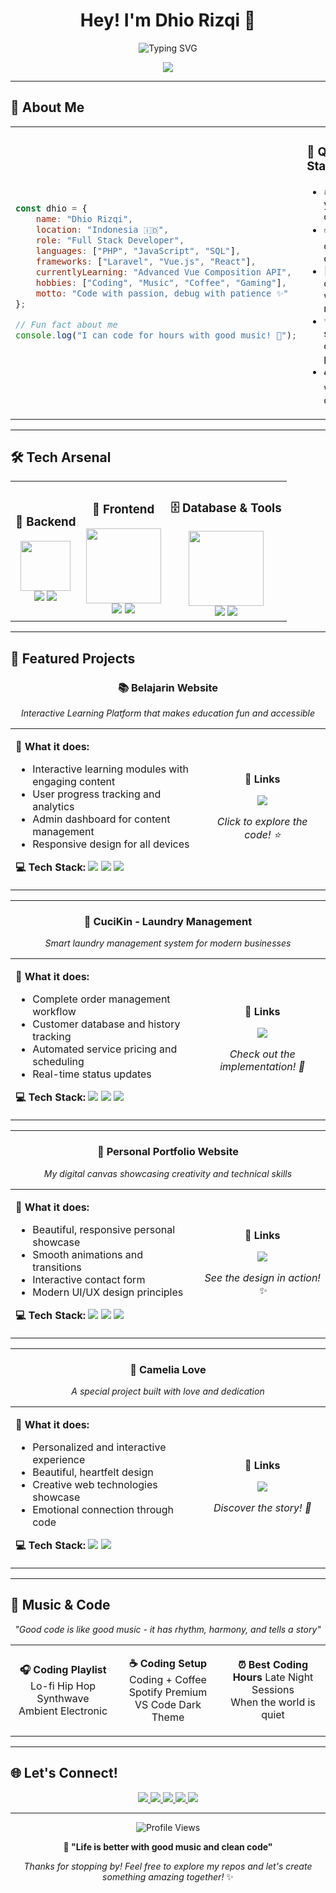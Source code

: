 <div align="center">

# Hey! I'm Dhio Rizqi 👋

<img src="https://readme-typing-svg.herokuapp.com/?font=Poppins&weight=600&size=28&duration=4000&pause=1000&color=6C63FF&center=true&vCenter=true&width=500&lines=Full+Stack+Developer+🚀;Laravel+%26+Vue;Coffee+Lover+☕;Music+%26+Code+🎵" alt="Typing SVG" />

<p align="center">
  <img src="https://img.shields.io/badge/🎵%20Currently%20Vibing%20to-Spotify-1DB954?style=for-the-badge&logo=spotify&logoColor=white" />
</p>

</div>

---

## 🌟 About Me

<table>
<tr>
<td>

```javascript
const dhio = {
    name: "Dhio Rizqi",
    location: "Indonesia 🇮🇩",
    role: "Full Stack Developer",
    languages: ["PHP", "JavaScript", "SQL"],
    frameworks: ["Laravel", "Vue.js", "React"],
    currentlyLearning: "Advanced Vue Composition API",
    hobbies: ["Coding", "Music", "Coffee", "Gaming"],
    motto: "Code with passion, debug with patience ✨"
};

// Fun fact about me
console.log("I can code for hours with good music! 🎵");
```

</td>
<td>

### 🎯 Quick Stats
- 🔥 **2+** years of coding
- ☕ **∞** cups of coffee consumed
- 🎵 Always coding with music
- 💡 Love solving complex problems
- 🎮 Gamer when not coding

</td>
</tr>
</table>

---

## 🛠️ Tech Arsenal

<div align="center">

<table>
<tr>
<td align="center">

### 🔧 Backend 
<img src="https://skillicons.dev/icons?i=php,laravel" width="80"/>
<br/>
<img src="https://img.shields.io/badge/PHP-777BB4?style=flat-square&logo=php&logoColor=white" />
<img src="https://img.shields.io/badge/Laravel-FF2D20?style=flat-square&logo=laravel&logoColor=white" />

</td>
<td align="center">

### 🎨 Frontend  
<img src="https://skillicons.dev/icons?i=vue,react,js" width="120"/>
<br/>
<img src="https://img.shields.io/badge/Vue.js-4FC08D?style=flat-square&logo=vue.js&logoColor=white" />
<img src="https://img.shields.io/badge/React-61DAFB?style=flat-square&logo=react&logoColor=black" />

</td>
<td align="center">

### 🗄️ Database & Tools
<img src="https://skillicons.dev/icons?i=mysql,figma,vscode" width="120"/>
<br/>
<img src="https://img.shields.io/badge/MySQL-4479A1?style=flat-square&logo=mysql&logoColor=white" />
<img src="https://img.shields.io/badge/Figma-F24E1E?style=flat-square&logo=figma&logoColor=white" />

</td>
</tr>
</table>

</div>

---

## 🚀 Featured Projects

<div align="center">

### 📚 Belajarin Website
*Interactive Learning Platform that makes education fun and accessible*

<table>
<tr>
<td width="60%">

**🎯 What it does:**
- Interactive learning modules with engaging content
- User progress tracking and analytics  
- Admin dashboard for content management
- Responsive design for all devices

**💻 Tech Stack:**
<img src="https://img.shields.io/badge/Laravel-FF2D20?style=flat-square&logo=laravel&logoColor=white" />
<img src="https://img.shields.io/badge/Vue.js-4FC08D?style=flat-square&logo=vue.js&logoColor=white" />
<img src="https://img.shields.io/badge/MySQL-4479A1?style=flat-square&logo=mysql&logoColor=white" />

</td>
<td width="40%" align="center">

**🔗 Links**

[<img src="https://img.shields.io/badge/GitHub-000000?style=for-the-badge&logo=github&logoColor=white" />](https://github.com/DhioRizqi/belajarin-website)

*Click to explore the code! ⭐*

</td>
</tr>
</table>

---

### 🧺 CuciKin - Laundry Management
*Smart laundry management system for modern businesses*

<table>
<tr>
<td width="60%">

**🎯 What it does:**
- Complete order management workflow
- Customer database and history tracking
- Automated service pricing and scheduling
- Real-time status updates

**💻 Tech Stack:**
<img src="https://img.shields.io/badge/Laravel-FF2D20?style=flat-square&logo=laravel&logoColor=white" />
<img src="https://img.shields.io/badge/PHP-777BB4?style=flat-square&logo=php&logoColor=white" />
<img src="https://img.shields.io/badge/SQL-4479A1?style=flat-square&logo=mysql&logoColor=white" />

</td>
<td width="40%" align="center">

**🔗 Links**

[<img src="https://img.shields.io/badge/GitHub-000000?style=for-the-badge&logo=github&logoColor=white" />](https://github.com/DhioRizqi/CuciKin)

*Check out the implementation! 🚀*

</td>
</tr>
</table>

---

### 🎨 Personal Portfolio Website
*My digital canvas showcasing creativity and technical skills*

<table>
<tr>
<td width="60%">

**🎯 What it does:**
- Beautiful, responsive personal showcase
- Smooth animations and transitions
- Interactive contact form
- Modern UI/UX design principles

**💻 Tech Stack:**
<img src="https://img.shields.io/badge/HTML5-E34F26?style=flat-square&logo=html5&logoColor=white" />
<img src="https://img.shields.io/badge/CSS3-1572B6?style=flat-square&logo=css3&logoColor=white" />
<img src="https://img.shields.io/badge/JavaScript-F7DF1E?style=flat-square&logo=javascript&logoColor=black" />

</td>
<td width="40%" align="center">

**🔗 Links**

[<img src="https://img.shields.io/badge/GitHub-000000?style=for-the-badge&logo=github&logoColor=white" />](https://github.com/DhioRizqi/Portofolio-Html-Css-Js)

*See the design in action! ✨*

</td>
</tr>
</table>

---

### 💝 Camelia Love
*A special project built with love and dedication*

<table>
<tr>
<td width="60%">

**🎯 What it does:**
- Personalized and interactive experience
- Beautiful, heartfelt design
- Creative web technologies showcase
- Emotional connection through code

**💻 Tech Stack:**
<img src="https://img.shields.io/badge/Web%20Technologies-FF6B6B?style=flat-square&logo=html5&logoColor=white" />
<img src="https://img.shields.io/badge/Creative%20Coding-4ECDC4?style=flat-square&logo=javascript&logoColor=white" />

</td>
<td width="40%" align="center">

**🔗 Links**

[<img src="https://img.shields.io/badge/GitHub-000000?style=for-the-badge&logo=github&logoColor=white" />](https://github.com/DhioRizqi/camelia-love)

*Discover the story! 💝*

</td>
</tr>
</table>

</div>

---

## 🎵 Music & Code

<div align="center">

*"Good code is like good music - it has rhythm, harmony, and tells a story"*

<table>
<tr>
<td align="center" width="33%">

**🎧 Coding Playlist**
Lo-fi Hip Hop<br/>
Synthwave<br/>
Ambient Electronic

</td>
<td align="center" width="33%">

**☕ Coding Setup**
Coding + Coffee<br/>
Spotify Premium<br/>
VS Code Dark Theme

</td>
<td align="center" width="33%">

**⏰ Best Coding Hours**
Late Night Sessions<br/>
When the world is quiet

</td>
</tr>
</table>

</div>

---

## 🌐 Let's Connect!

<div align="center">

<p>
<a href="https://github.com/DhioRizqi">
  <img src="https://img.shields.io/badge/GitHub-000000?style=for-the-badge&logo=github&logoColor=white&labelColor=6C63FF" />
</a>
<a href="your-linkedin-profile">
  <img src="https://img.shields.io/badge/LinkedIn-0A66C2?style=for-the-badge&logo=linkedin&logoColor=white&labelColor=6C63FF" />
</a>
<a href="your-portfolio-link">
  <img src="https://img.shields.io/badge/Portfolio-FF5722?style=for-the-badge&logo=web&logoColor=white&labelColor=6C63FF" />
</a>
<a href="mailto:your-email@example.com">
  <img src="https://img.shields.io/badge/Email-EA4335?style=for-the-badge&logo=gmail&logoColor=white&labelColor=6C63FF" />
</a>
<a href="https://open.spotify.com/user/your-spotify-username">
  <img src="https://img.shields.io/badge/Spotify-1DB954?style=for-the-badge&logo=spotify&logoColor=white&labelColor=6C63FF" />
</a>
</p>

---

<img src="https://komarev.com/ghpvc/?username=DhioRizqi&color=6c63ff&style=for-the-badge&label=Profile+Views" alt="Profile Views" />

**💜 "Life is better with good music and clean code"**

*Thanks for stopping by! Feel free to explore my repos and let's create something amazing together!* ✨

</div>
